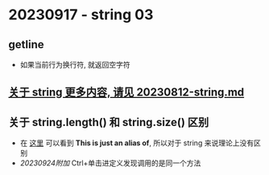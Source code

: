 # 20230917 - string 03

## getline
* 如果当前行为换行符, 就返回空字符

## [关于 string 更多内容, 请见 20230812-string.md](./20230812-string.md)

## 关于 string.length() 和 string.size() 区别
* 在 [这里](https://www.w3schools.com/cpp/cpp_strings_length.asp) 可以看到 **This is just an alias of**, 所以对于 string 来说理论上没有区别
* *20230924附加* Ctrl+单击进定义发现调用的是同一个方法
